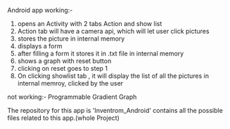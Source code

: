 Android app 
working:-
1) opens an Activity with 2 tabs Action and show list
2) Action tab will have a camera api, which will let user click pictures
3) stores the picture in internal memory
4) displays a form
5) after filling a form it stores it in .txt file in internal memory
6) shows a graph with reset button
7) clicking on reset goes to step 1
8) On clicking showlist tab , it will display the list of all the pictures in internal memroy, clicked by the user

not working:-
Programmable Gradient Graph

The repository for this app is 'Inventrom_Android' contains all the possible files related to this app.(whole Project)
